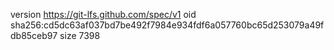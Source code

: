 version https://git-lfs.github.com/spec/v1
oid sha256:cd5dc63af037bd7be492f7984e934fdf6a057760bc65d253079a49fdb85ceb97
size 7398
